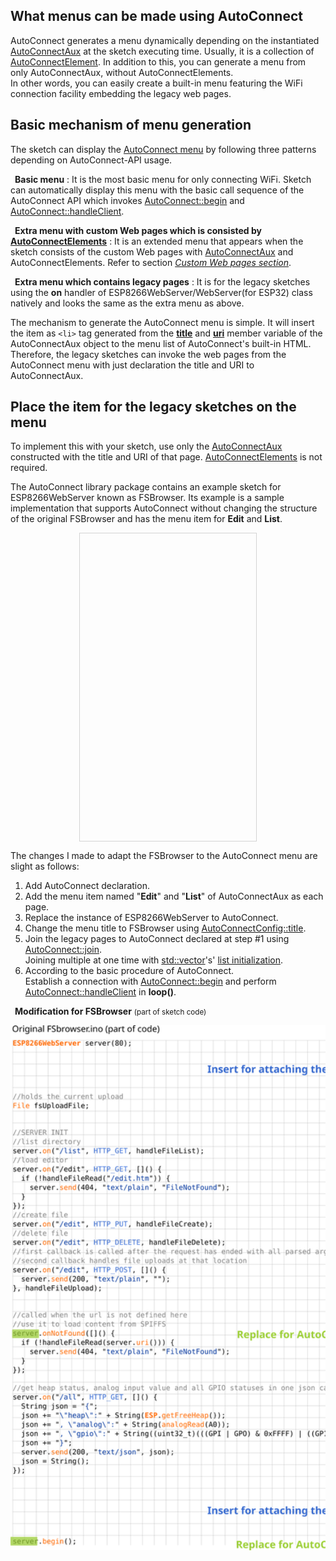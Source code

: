 ## What menus can be made using AutoConnect

AutoConnect generates a menu dynamically depending on the instantiated [AutoConnectAux](acintro.md#how-it-works) at the sketch executing time. Usually, it is a collection of [AutoConnectElement](acelements.md). In addition to this, you can generate a menu from only AutoConnectAux, without AutoConnectElements.<br>In other words, you can easily create a built-in menu featuring the WiFi connection facility embedding the legacy web pages.

## Basic mechanism of menu generation

The sketch can display the [AutoConnect menu](menu.md) by following three patterns depending on AutoConnect-API usage.

<i class="fa fa-desktop"></i>&ensp;**Basic menu**
:    It is the most basic menu for only connecting WiFi. Sketch can automatically display this menu with the basic call sequence of the AutoConnect API which invokes [AutoConnect::begin](api.md#begin) and [AutoConnect::handleClient](api.md#handleclient).

<i class="fa fa-desktop"></i>&ensp;**Extra menu with custom Web pages which is consisted by [AutoConnectElements](acelements.md)**
:    It is an extended menu that appears when the sketch consists of the custom Web pages with [AutoConnectAux](acintro.md#how-it-works) and AutoConnectElements. Refer to section [*Custom Web pages section*](acintro.md#custom-web-pages-in-autoconnect-menu).

<i class="fa fa-desktop"></i>&ensp;**Extra menu which contains legacy pages**
:    It is for the legacy sketches using the **on** handler of ESP8266WebServer/WebServer(for ESP32) class natively and looks the same as the extra menu as above.

The mechanism to generate the AutoConnect menu is simple. It will insert the item as `<li>` tag generated from the [**title**](apiaux.md#autoconnectaux) and [**uri**](apiaux.md#autoconnectaux) member variable of the AutoConnectAux object to the menu list of AutoConnect's built-in HTML. Therefore, the legacy sketches can invoke the web pages from the AutoConnect menu with just declaration the title and URI to AutoConnectAux.

## Place the item for the legacy sketches on the menu

To implement this with your sketch, use only the [AutoConnectAux](apiaux.md#autoconnectaux) constructed with the title and URI of that page. [AutoConnectElements](acelements.md) is not required.

The AutoConnect library package contains an example sketch for ESP8266WebServer known as FSBrowser. Its example is a sample implementation that supports AutoConnect without changing the structure of the original FSBrowser and has the menu item for **Edit** and **List**.

<span style="display:block;margin-left:auto;margin-right:auto;width:282px;height:492px;border:1px solid lightgrey;"><img data-gifffer="./images/aux_fsbrowser.gif" data-gifffer-height="490" data-gifffer-width="280" /></span>

The changes I made to adapt the FSBrowser to the AutoConnect menu are slight as follows:

1. Add AutoConnect declaration.
2. Add the menu item named "**Edit**" and "**List**" of AutoConnectAux as each page.
3. Replace the instance of ESP8266WebServer to AutoConnect.
4. Change the menu title to FSBrowser using [AutoConnectConfig::title](apiconfig.md#title).
5. Join the legacy pages to AutoConnect declared at step #1 using [AutoConnect::join](api.md#join).<br>Joining multiple at one time with [std::vector](https://ja.cppreference.com/w/cpp/container/vector/vector)'s' [list initialization](https://en.cppreference.com/w/cpp/language/list_initialization).
6. According to the basic procedure of AutoConnect.<br>Establish a connection with [AutoConnect::begin](api.md#begin) and perform [AutoConnect::handleClient](api.md#handleclient) in **loop()**.

<i class="fa fa-code"></i>&ensp;**Modification for FSBrowser** <small>(part  of sketch code)</small>

<div style="overflow:auto"><img style="width:auto;max-width:none;height:840px" src="./images/fsbrowser_ba.svg" /></div>

<script>
  window.onload = function() {
    Gifffer();
  };
</script>
